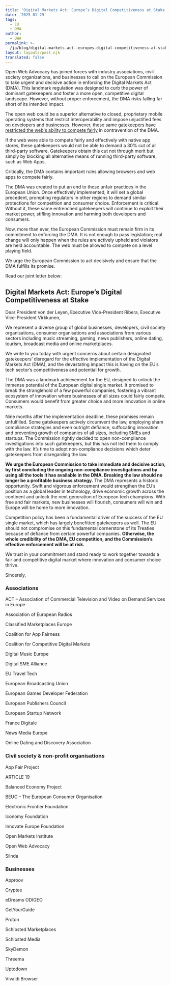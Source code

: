```yaml
---
title: 'Digital Markets Act: Europe’s Digital Competitiveness at Stake'
date: '2025-01-29'
tags:
  - EU
  - DMA
author:
  - OWA
permalink: >-
  /ja/blog/digital-markets-act--europes-digital-competitiveness-at-stake/index.html
layout: layouts/post.njk
translated: false
---
```


Open Web Advocacy has joined forces with industry associations, civil society organizations, and businesses to call on the European Commission to take urgent and decisive action in enforcing the Digital Markets Act (DMA). This landmark regulation was designed to curb the power of dominant gatekeepers and foster a more open, competitive digital landscape. However, without proper enforcement, the DMA risks falling far short of its intended impact.

The open web could be a superior alternative to closed, proprietary mobile operating systems that restrict interoperability and impose unjustified fees on developers and businesses. However, these same [gatekeepers have restricted the web's ability to compete fairly](/blog/owa-2024-review/#anti-competitive-issues-to-be-fixed) in contravention of the DMA.

If the web were able to compete fairly and effectively with native app stores, these gatekeepers would not be able to demand a 30% cut of all third-party software. Gatekeepers obtain this cut not through merit but simply by blocking all alternative means of running third-party software, such as Web Apps.

Critically, the DMA contains important rules allowing browsers and web apps to compete fairly.

The DMA was created to put an end to these unfair practices in the European Union. Once effectively implemented, it will set a global precedent, prompting regulators in other regions to demand similar protections for competition and consumer choice. Enforcement is critical. Without it, these same entrenched gatekeepers will continue to exploit their market power, stifling innovation and harming both developers and consumers.

Now, more than ever, the European Commission must remain firm in its commitment to enforcing the DMA. It is not enough to pass legislation; real change will only happen when the rules are actively upheld and violators are held accountable. The web must be allowed to compete on a level playing field.

We urge the European Commission to act decisively and ensure that the DMA fulfills its promise.

Read our joint letter below:

## Digital Markets Act: Europe’s Digital Competitiveness at Stake

Dear President von der Leyen, Executive Vice-President Ribera, Executive Vice-President Virkkunen,

We represent a diverse group of global businesses, developers, civil society organisations, consumer organisations and associations from various sectors including music streaming, gaming, news publishers, online dating, tourism, broadcast media and online marketplaces.

We write to you today with urgent concerns about certain designated gatekeepers’ disregard for the effective implementation of the Digital Markets Act (DMA), and the devastating impact this is having on the EU’s tech sector’s competitiveness and potential for growth.

The DMA was a landmark achievement for the EU, designed to unlock the immense potential of the European digital single market. It promised to break the stranglehold of a few powerful companies, fostering a vibrant ecosystem of innovation where businesses of all sizes could fairly compete. Consumers would benefit from greater choice and more innovation in online markets.

Nine months after the implementation deadline, these promises remain unfulfilled. Some gatekeepers actively circumvent the law, employing sham compliance strategies and even outright defiance, suffocating innovation and preventing growth of companies of all sizes, including SMEs and startups. The Commission rightly decided to open non-compliance investigations into such gatekeepers, but this has not led them to comply with the law. It’s time to adopt non-compliance decisions which deter gatekeepers from disregarding the law.

**We urge the European Commission to take immediate and decisive action, by first concluding the ongoing non-compliance investigations and by using all the tools it has available in the DMA. Breaking the law should no longer be a profitable business strategy.** The DMA represents a historic opportunity. Swift and vigorous enforcement would strengthen the EU’s position as a global leader in technology, drive economic growth across the continent and unlock the next generation of European tech champions. With free and fair markets, new businesses will flourish, consumers will win and Europe will be home to more innovation.

Competition policy has been a fundamental driver of the success of the EU single market, which has largely benefitted gatekeepers as well. The EU should not compromise on this fundamental cornerstone of its Treaties because of defiance from certain powerful companies. **Otherwise, the whole credibility of the DMA, EU competition, and the Commission’s effective enforcement will be at risk.**

We trust in your commitment and stand ready to work together towards a fair and competitive digital market where innovation and consumer choice thrive.

Sincerely,

### Associations

ACT – Association of Commercial Television and Video on Demand Services in Europe

Association of European Radios

Classified Marketplaces Europe

Coalition for App Fairness

Coalition for Competitive Digital Markets

Digital Music Europe

Digital SME Alliance

EU Travel Tech

European Broadcasting Union

European Games Developer Federation

European Publishers Council

European Startup Network

France Digitale

News Media Europe

Online Dating and Discovery Association

### Civil society & non-profit organisations

App Fair Project

ARTICLE 19

Balanced Economy Project

BEUC – The European Consumer Organisation

Electronic Frontier Foundation

Iconomy Foundation

Innovate Europe Foundation

Open Markets Institute

Open Web Advocacy

Siinda

### Businesses

Approov

Cryptee

eDreams ODIGEO

GetYourGuide

Proton

Schibsted Marketplaces

Schibsted Media

SkyDemon

Threema

Uptodown

Vivaldi Browser
